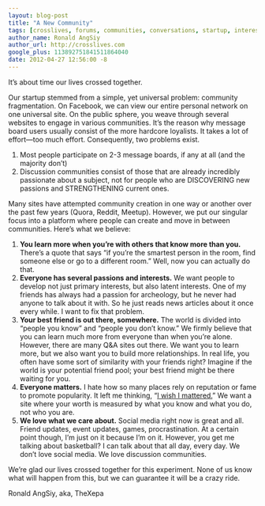 ```yaml
---
layout: blog-post
title: "A New Community"
tags: [crosslives, forums, communities, conversations, startup, interests, new, revolutionary]
author_name: Ronald AngSiy
author_url: http://crosslives.com
google_plus: 113892751841511864040
date: 2012-04-27 12:56:00 -8
---
```


It’s about time our lives crossed together. 

Our startup stemmed from a simple, yet universal problem: community fragmentation. On Facebook, we can view our entire personal network on one universal site. On the public sphere, you weave through several websites to engage in various communities. It’s the reason why message board users usually consist of the more hardcore loyalists. It takes a lot of effort—too much effort. Consequently, two problems exist.

1.  Most people participate on 2-3 message boards, if any at all (and the majority don’t)
2.  Discussion communities consist of those that are already incredibly passionate about a subject, not for people who are DISCOVERING new passions and STRENGTHENING current ones.

Many sites have attempted community creation in one way or another over the past few years (Quora, Reddit, Meetup). However, we put our singular focus into a platform where people can create and move in between communities. Here’s what we believe:

1.  **You learn more when you’re with others that know more than you.** There’s a quote that says “if you’re the smartest person in the room, find someone else or go to a different room.” Well, now you can actually do that.
2.  **Everyone has several passions and interests.** We want people to develop not just primary interests, but also latent interests. One of my friends has always had a passion for archeology, but he never had anyone to talk about it with. So he just reads news articles about it once every while. I want to fix that problem.
3.  **Your best friend is out there, somewhere.** The world is divided into “people you know” and “people you don’t know.”  We firmly believe that you can learn much more from everyone than when you’re alone. However, there are many Q&A sites out there. We want you to learn more, but we also want you to build more relationships. In real life, you often have some sort of similarity with your friends right? Imagine if the world is your potential friend pool; your best friend might be there waiting for you.
4.  **Everyone matters.** I hate how so many places rely on reputation or fame to promote popularity. It left me thinking, “<u>I wish I mattered.</u>” We want a site where your worth is measured by what you know and what you do, not who you are.
5.  **We love what we care about.** Social media right now is great and all. Friend updates, event updates, games, procrastination. At a certain point though, I’m just on it because I’m on it. However, you get me talking about basketball? I can talk about that all day, every day. We don’t love social media. We love discussion communities.

We’re glad our lives crossed together for this experiment. None of us know what will happen from this, but we can guarantee it will be a crazy ride. 

Ronald AngSiy, aka, TheXepa

